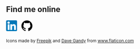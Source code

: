 ## Find me online 
[![Linkedin](assets/img/linkedin.png)](https://www.linkedin.com/in/peter-rizzi) &nbsp; [![GitHub](assets/img/github-logo.png)](https://www.github.com/PeterRizzi)

<div><small>Icons made by <a href="https://www.flaticon.com/authors/freepik" title="Freepik">Freepik</a> and <a href="https://www.flaticon.com/authors/dave-gandy" title="Dave Gandy">Dave Gandy</a> from <a href="https://www.flaticon.com/" title="Flaticon">www.flaticon.com</a></small></div>
